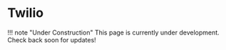 # Twilio

!!! note "Under Construction"
    This page is currently under development. Check back soon for updates!
